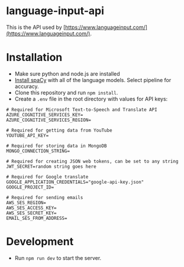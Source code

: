 # language-input-api

This is the API used by [https://www.languageinput.com/](https://www.languageinput.com/).

# Installation

- Make sure python and node.js are installed
- [Install spaCy](https://spacy.io/usage#installation) with all of the language models. Select pipeline for accuracy.
- Clone this repository and run `npm install`.
- Create a `.env` file in the root directory with values for API keys:

```
# Required for Microsoft Text-to-Speech and Translate API
AZURE_COGNITIVE_SERVICES_KEY=
AZURE_COGNITIVE_SERVICES_REGION=

# Required for getting data from YouTube
YOUTUBE_API_KEY=

# Required for storing data in MongoDB
MONGO_CONNECTION_STRING=

# Required for creating JSON web tokens, can be set to any string
JWT_SECRET=random string goes here

# Required for Google translate
GOOGLE_APPLICATION_CREDENTIALS="google-api-key.json"
GOOGLE_PROJECT_ID=

# Required for sending emails
AWS_SES_REGION=
AWS_SES_ACCESS_KEY=
AWS_SES_SECRET_KEY=
EMAIL_SES_FROM_ADDRESS=
```

# Development

- Run `npm run dev` to start the server.
